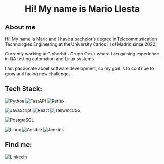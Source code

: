 <h1 align="center">Hi! My name is Mario Llesta </h1>
<p align="center"> </p>


## About me

Hi! My name is Mario and I have a bachelor's degree in Telecommunication Technologies Engineering at the University Carlos III of Madrid since 2022.

Currently working at Cipherbit - Grupo Oesia where I am gaining experience in QA testing automation and Linux systems.

I am passionate about software development, so my goal is to continue to grow and facing new challenges.

##
## Tech Stack:

![Python](https://img.shields.io/badge/Python-3776AB?style=for-the-badge&logo=python&logoColor=white&labelColor=101010)
![FastAPI](https://img.shields.io/badge/FastAPI-009688?style=for-the-badge&logo=fastapi&logoColor=white&labelColor=101010)
![Reflex](https://img.shields.io/badge/Reflex-6e56cf?style=for-the-badge&logo=&logoColor=white&labelColor=101010)

![JavaScript](https://img.shields.io/badge/JavaScript-F7DF1E?style=for-the-badge&logo=javascript&logoColor=white&labelColor=101010)
![React](https://img.shields.io/badge/React-61DAFB?style=for-the-badge&logo=react&logoColor=white&labelColor=101010)
![TailwindCSS](https://img.shields.io/badge/TailwindCSS-06B6D4?style=for-the-badge&logo=tailwindcss&logoColor=white&labelColor=101010)

![PostgreSQL](https://img.shields.io/badge/PostgreSQL-4169E1?style=for-the-badge&logo=postgresql&logoColor=white&labelColor=101010)

![Linux](https://img.shields.io/badge/Linux-FCC624?style=for-the-badge&logo=linux&logoColor=white&labelColor=101010)
![Ansible](https://img.shields.io/badge/Ansible-EE0000?style=for-the-badge&logo=ansible&logoColor=white&labelColor=101010)
![Jenkins](https://img.shields.io/badge/Jenkins-D24939?style=for-the-badge&logo=jenkins&logoColor=white&labelColor=101010)

##
## Find me:
[![LinkedIn](https://img.shields.io/badge/LinkedIn-Mario_Llesta-0A66C2?style=for-the-badge&logo=linkedin&logoColor=white&labelColor=101010)](https://www.linkedin.com/in/mario-llesta)
